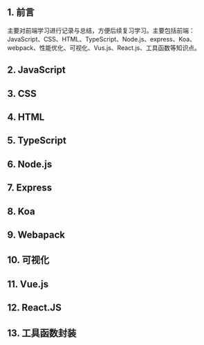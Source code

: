 ## 1. 前言

主要对前端学习进行记录与总结，方便后续复习学习。主要包括前端：JavaScript、CSS、HTML、TypeScript、Node.js、express、Koa、webpack、性能优化、可视化、Vus.js、React.js、工具函数等知识点。

## 2. JavaScript



## 3. CSS



## 4. HTML



## 5. TypeScript



## 6. Node.js



## 7. Express



## 8.  Koa



## 9.  Webapack



## 10. 可视化



## 11. Vue.js



## 12. React.JS



## 13. 工具函数封装

